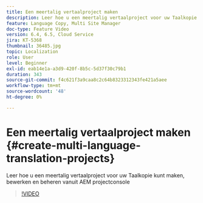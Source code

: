 ```yaml
---
title: Een meertalig vertaalproject maken
description: Leer hoe u een meertalig vertaalproject voor uw Taalkopie kunt maken, bewerken en beheren vanuit AEM projectconsole
feature: Language Copy, Multi Site Manager
doc-type: Feature Video
version: 6.4, 6.5, Cloud Service
jira: KT-5368
thumbnail: 36485.jpg
topic: Localization
role: User
level: Beginner
exl-id: eab14e1a-a3d9-420f-8b5c-5d37f30c79b1
duration: 343
source-git-commit: f4c621f3a9caa8c2c64b8323312343fe421a5aee
workflow-type: tm+mt
source-wordcount: '48'
ht-degree: 0%

---
```


# Een meertalig vertaalproject maken {#create-multi-language-translation-projects}

Leer hoe u een meertalig vertaalproject voor uw Taalkopie kunt maken, bewerken en beheren vanuit AEM projectconsole

>[!VIDEO](https://video.tv.adobe.com/v/36485?quality=12&learn=on)
